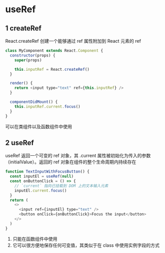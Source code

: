 # useRef

## 1 createRef

React.createRef 创建一个能够通过 ref 属性附加到 React 元素的 ref

```js
class MyComponent extends React.Component {
  constructor(props) {
    super(props)

    this.inputRef = React.createRef()
  }

  render() {
    return <input type="text" ref={this.inputRef} />
  }

  componentDidMount() {
    this.inputRef.current.focus()
  }
}
```
可以在类组件以及函数组件中使用

## 2 useRef

useRef 返回一个可变的 ref 对象，其 .current 属性被初始化为传入的参数（initialValue）。返回的 ref 对象在组件的整个生命周期内持续存在

```js
function TextInputWithFocusButton() {
  const inputEl = useRef(null)
  const onButtonClick = () => {
    // `current` 指向已挂载到 DOM 上的文本输入元素
    inputEl.current.focus()
  }
  return (
    <>
      <input ref={inputEl} type="text" />
      <button onClick={onButtonClick}>Focus the input</button>
    </>
  )
}
```
1. 只能在函数组件中使用
2. 它可以很方便地保存任何可变值，其类似于在 class 中使用实例字段的方式